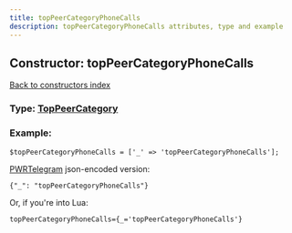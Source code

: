 ```yaml
---
title: topPeerCategoryPhoneCalls
description: topPeerCategoryPhoneCalls attributes, type and example
---
```

## Constructor: topPeerCategoryPhoneCalls  
[Back to constructors index](index.md)






### Type: [TopPeerCategory](../types/TopPeerCategory.md)


### Example:

```
$topPeerCategoryPhoneCalls = ['_' => 'topPeerCategoryPhoneCalls'];
```  

[PWRTelegram](https://pwrtelegram.xyz) json-encoded version:

```
{"_": "topPeerCategoryPhoneCalls"}
```


Or, if you're into Lua:  


```
topPeerCategoryPhoneCalls={_='topPeerCategoryPhoneCalls'}

```


